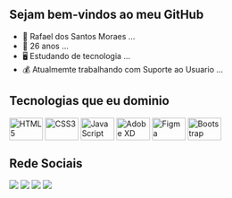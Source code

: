 ## Sejam bem-vindos ao meu GitHub

- 👦 Rafael dos Santos Moraes ...
- 🍰 26 anos ...
- 🖥️ Estudando de tecnologia ...
- 💰 Atualmemte trabalhando com Suporte ao Usuario ...

<div>
   <h2><strong>Tecnologias que eu dominio</strong></h2> 
    <img src="https://cdn.jsdelivr.net/gh/devicons/devicon/icons/html5/html5-original-wordmark.svg" width="60px" height="40" align="center" alt="HTML5"/>
    <img src="https://cdn.jsdelivr.net/gh/devicons/devicon/icons/css3/css3-original-wordmark.svg" width="60px" height="40" align="center" alt="CSS3"/> 
    <img src="https://cdn.jsdelivr.net/gh/devicons/devicon/icons/javascript/javascript-original.svg" width="60px" height="40" align="center" alt="JavaScript"/>               <img src="https://cdn.jsdelivr.net/gh/devicons/devicon/icons/xd/xd-plain.svg" width="60px" height="40" align="center" alt="Adobe XD"/>
    <img src="https://cdn.jsdelivr.net/gh/devicons/devicon/icons/figma/figma-original.svg" width="60px" height="40" align="center" alt="Figma"/>
    <img src="https://cdn.jsdelivr.net/gh/devicons/devicon/icons/bootstrap/bootstrap-original-wordmark.svg" width="60px" height="40" align="center" alt="Bootstrap"/>     
</div>

<div>
   <h2><strong>Rede Sociais</strong></h2> 
   <a href="https://www.linkedin.com/in/rafaeldossantosmoraes/"  target="_blank"><img src="https://img.shields.io/badge/LinkedIn-0077B5?style=for-the-           badge&logo=linkedin&logoColor=white" target="_blank"/></a>
   <a href="https://www.instagram.com/rafael.moraees/"  target="_blank"><img src="https://img.shields.io/badge/Instagram-E4405F?style=for-the-badge&logo=instagram&logoColor=white" target="_blank"/></a>
   <a href="mailto:rafaelplas57@gmail.com"  target="_blank"><img src="https://img.shields.io/badge/Gmail-D14836?style=for-the-badge&logo=gmail&logoColor=white"         target="_blank"/></a>
   <a href="https://wa.me/5511948095075"  target="_blank"><img src="https://img.shields.io/badge/WhatsApp-25D366?style=for-the-badge&logo=whatsapp&logoColor=white"         target="_blank"/></a>
</div>

